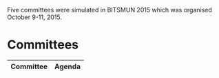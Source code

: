<!-- TITLE: BITSMUN 2015 -->
<!-- SUBTITLE: The fourth edition of BITSMUN Hyderabad. -->

Five committees were simulated in BITSMUN 2015 which was organised October 9-11, 2015. 
# Committees 
<center>

| Committee | Agenda |
|--|--|


</center>
